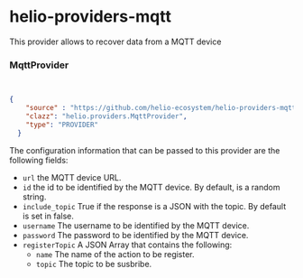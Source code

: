 # helio-providers-mqtt

This provider allows to recover data from a MQTT device


### MqttProvider

````json


{
    "source" : "https://github.com/helio-ecosystem/helio-providers-mqtt/releases/download/v0.1.1/helio-providers-mqtt-0.1.1.jar",
    "clazz": "helio.providers.MqttProvider",
    "type": "PROVIDER"
  }
````

The configuration information that can be passed to this provider are the following fields:

 * `url` the MQTT device URL.
 * `id` the id to be identified by the MQTT device. By default, is a random string.
 * `include_topic` True if the response is a JSON with the topic. By default is set in false.
 * `username` The username to be identified by the MQTT device.
 * `password` The password to be identified by the MQTT device.
 * `registerTopic` A JSON Array that contains the following:
    * `name` The name of the action to be register.
    * `topic` The topic to be susbribe.

